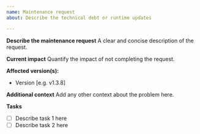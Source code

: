 ```yaml
---
name: Maintenance request
about: Describe the technical debt or runtime updates

---
```


**Describe the maintenance request**
A clear and concise description of the request.

**Current impact**
Quantify the impact of not completing the request.

**Affected version(s):**
 - Version [e.g. v1.3.8]

**Additional context**
Add any other context about the problem here.

**Tasks**

- [ ] Describe task 1 here
- [ ] Describe task 2 here
